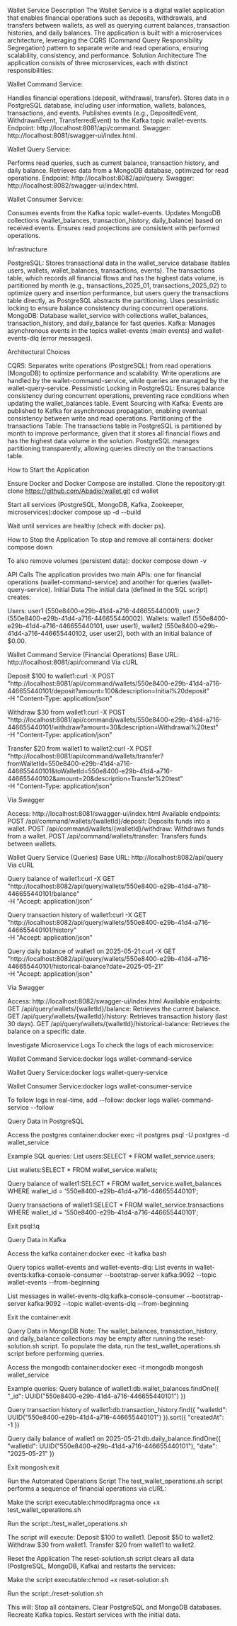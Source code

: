Wallet Service
Description
The Wallet Service is a digital wallet application that enables financial operations such as deposits, withdrawals, and transfers between wallets, as well as querying current balances, transaction histories, and daily balances. The application is built with a microservices architecture, leveraging the CQRS (Command Query Responsibility Segregation) pattern to separate write and read operations, ensuring scalability, consistency, and performance.
Solution Architecture
The application consists of three microservices, each with distinct responsibilities:

Wallet Command Service:

Handles financial operations (deposit, withdrawal, transfer).
Stores data in a PostgreSQL database, including user information, wallets, balances, transactions, and events.
Publishes events (e.g., DepositedEvent, WithdrawnEvent, TransferredEvent) to the Kafka topic wallet-events.
Endpoint: http://localhost:8081/api/command.
Swagger: http://localhost:8081/swagger-ui/index.html.


Wallet Query Service:

Performs read queries, such as current balance, transaction history, and daily balance.
Retrieves data from a MongoDB database, optimized for read operations.
Endpoint: http://localhost:8082/api/query.
Swagger: http://localhost:8082/swagger-ui/index.html.


Wallet Consumer Service:

Consumes events from the Kafka topic wallet-events.
Updates MongoDB collections (wallet_balances, transaction_history, daily_balance) based on received events.
Ensures read projections are consistent with performed operations.



Infrastructure

PostgreSQL: Stores transactional data in the wallet_service database (tables users, wallets, wallet_balances, transactions, events). The transactions table, which records all financial flows and has the highest data volume, is partitioned by month (e.g., transactions_2025_01, transactions_2025_02) to optimize query and insertion performance, but users query the transactions table directly, as PostgreSQL abstracts the partitioning. Uses pessimistic locking to ensure balance consistency during concurrent operations.
MongoDB: Database wallet_service with collections wallet_balances, transaction_history, and daily_balance for fast queries.
Kafka: Manages asynchronous events in the topics wallet-events (main events) and wallet-events-dlq (error messages).

Architectural Choices

CQRS: Separates write operations (PostgreSQL) from read operations (MongoDB) to optimize performance and scalability. Write operations are handled by the wallet-command-service, while queries are managed by the wallet-query-service.
Pessimistic Locking in PostgreSQL: Ensures balance consistency during concurrent operations, preventing race conditions when updating the wallet_balances table.
Event Sourcing with Kafka: Events are published to Kafka for asynchronous propagation, enabling eventual consistency between write and read operations.
Partitioning of the transactions Table: The transactions table in PostgreSQL is partitioned by month to improve performance, given that it stores all financial flows and has the highest data volume in the solution. PostgreSQL manages partitioning transparently, allowing queries directly on the transactions table.

How to Start the Application

Ensure Docker and Docker Compose are installed.
Clone the repository:git clone https://github.com/Abadio/wallet.git
cd wallet


Start all services (PostgreSQL, MongoDB, Kafka, Zookeeper, microservices):docker compose up -d --build


Wait until services are healthy (check with docker ps).

How to Stop the Application
To stop and remove all containers:
docker compose down

To also remove volumes (persistent data):
docker compose down -v

API Calls
The application provides two main APIs: one for financial operations (wallet-command-service) and another for queries (wallet-query-service).
Initial Data
The initial data (defined in the SQL script) creates:

Users: user1 (550e8400-e29b-41d4-a716-446655440001), user2 (550e8400-e29b-41d4-a716-446655440002).
Wallets: wallet1 (550e8400-e29b-41d4-a716-446655440101, user user1), wallet2 (550e8400-e29b-41d4-a716-446655440102, user user2), both with an initial balance of $0.00.

Wallet Command Service (Financial Operations)
Base URL: http://localhost:8081/api/command
Via cURL

Deposit $100 to wallet1:curl -X POST "http://localhost:8081/api/command/wallets/550e8400-e29b-41d4-a716-446655440101/deposit?amount=100&description=Initial%20deposit" \
-H "Content-Type: application/json"


Withdraw $30 from wallet1:curl -X POST "http://localhost:8081/api/command/wallets/550e8400-e29b-41d4-a716-446655440101/withdraw?amount=30&description=Withdrawal%20test" \
-H "Content-Type: application/json"


Transfer $20 from wallet1 to wallet2:curl -X POST "http://localhost:8081/api/command/wallets/transfer?fromWalletId=550e8400-e29b-41d4-a716-446655440101&toWalletId=550e8400-e29b-41d4-a716-446655440102&amount=20&description=Transfer%20test" \
-H "Content-Type: application/json"



Via Swagger

Access: http://localhost:8081/swagger-ui/index.html
Available endpoints:
POST /api/command/wallets/{walletId}/deposit: Deposits funds into a wallet.
POST /api/command/wallets/{walletId}/withdraw: Withdraws funds from a wallet.
POST /api/command/wallets/transfer: Transfers funds between wallets.



Wallet Query Service (Queries)
Base URL: http://localhost:8082/api/query
Via cURL

Query balance of wallet1:curl -X GET "http://localhost:8082/api/query/wallets/550e8400-e29b-41d4-a716-446655440101/balance" \
-H "Accept: application/json"


Query transaction history of wallet1:curl -X GET "http://localhost:8082/api/query/wallets/550e8400-e29b-41d4-a716-446655440101/history" \
-H "Accept: application/json"


Query daily balance of wallet1 on 2025-05-21:curl -X GET "http://localhost:8082/api/query/wallets/550e8400-e29b-41d4-a716-446655440101/historical-balance?date=2025-05-21" \
-H "Accept: application/json"



Via Swagger

Access: http://localhost:8082/swagger-ui/index.html
Available endpoints:
GET /api/query/wallets/{walletId}/balance: Retrieves the current balance.
GET /api/query/wallets/{walletId}/history: Retrieves transaction history (last 30 days).
GET /api/query/wallets/{walletId}/historical-balance: Retrieves the balance on a specific date.



Investigate Microservice Logs
To check the logs of each microservice:

Wallet Command Service:docker logs wallet-command-service


Wallet Query Service:docker logs wallet-query-service


Wallet Consumer Service:docker logs wallet-consumer-service



To follow logs in real-time, add --follow:
docker logs wallet-command-service --follow

Query Data in PostgreSQL

Access the postgres container:docker exec -it postgres psql -U postgres -d wallet_service


Example SQL queries:
List users:SELECT * FROM wallet_service.users;


List wallets:SELECT * FROM wallet_service.wallets;


Query balance of wallet1:SELECT * FROM wallet_service.wallet_balances WHERE wallet_id = '550e8400-e29b-41d4-a716-446655440101';


Query transactions of wallet1:SELECT * FROM wallet_service.transactions WHERE wallet_id = '550e8400-e29b-41d4-a716-446655440101';




Exit psql:\q



Query Data in Kafka

Access the kafka container:docker exec -it kafka bash


Query topics wallet-events and wallet-events-dlq:
List events in wallet-events:kafka-console-consumer --bootstrap-server kafka:9092 --topic wallet-events --from-beginning


List messages in wallet-events-dlq:kafka-console-consumer --bootstrap-server kafka:9092 --topic wallet-events-dlq --from-beginning




Exit the container:exit



Query Data in MongoDB
Note: The wallet_balances, transaction_history, and daily_balance collections may be empty after running the reset-solution.sh script. To populate the data, run the test_wallet_operations.sh script before performing queries.

Access the mongodb container:docker exec -it mongodb mongosh wallet_service


Example queries:
Query balance of wallet1:db.wallet_balances.findOne({ "_id": UUID("550e8400-e29b-41d4-a716-446655440101") })


Query transaction history of wallet1:db.transaction_history.find({ "walletId": UUID("550e8400-e29b-41d4-a716-446655440101") }).sort({ "createdAt": -1 })


Query daily balance of wallet1 on 2025-05-21:db.daily_balance.findOne({ "walletId": UUID("550e8400-e29b-41d4-a716-446655440101"), "date": "2025-05-21" })




Exit mongosh:exit



Run the Automated Operations Script
The test_wallet_operations.sh script performs a sequence of financial operations via cURL:

Make the script executable:chmod#pragma once +x test_wallet_operations.sh


Run the script:./test_wallet_operations.sh


The script will execute:
Deposit $100 to wallet1.
Deposit $50 to wallet2.
Withdraw $30 from wallet1.
Transfer $20 from wallet1 to wallet2.



Reset the Application
The reset-solution.sh script clears all data (PostgreSQL, MongoDB, Kafka) and restarts the services:

Make the script executable:chmod +x reset-solution.sh


Run the script:./reset-solution.sh


This will:
Stop all containers.
Clear PostgreSQL and MongoDB databases.
Recreate Kafka topics.
Restart services with the initial data.




